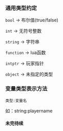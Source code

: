 ### 通用类型约定

```bool``` -> 布尔值(true/false)

```int``` -> 无符号整数

```string``` -> 字符串

```function``` -> lua函数

```intptr``` -> 玩家指针

```object``` -> 未指定的类型

### 变量类型表示方法

```类型:变量名```

如：string:playername

#### 未完待续
